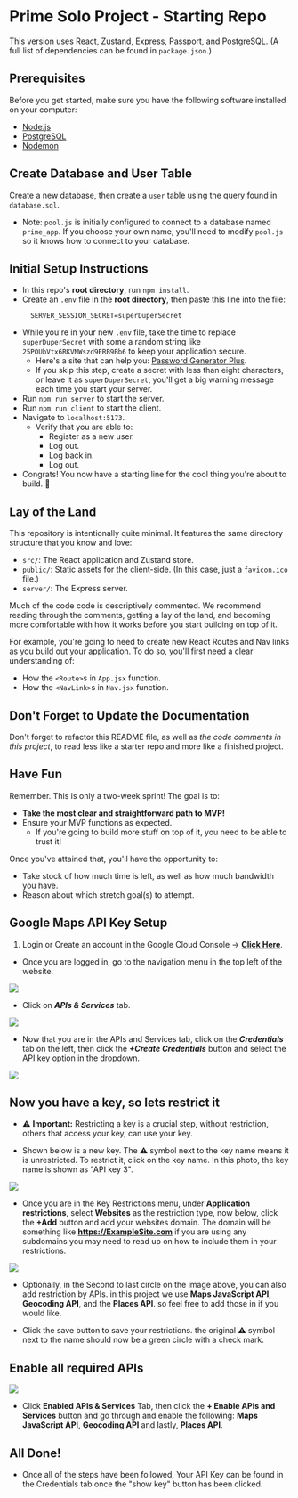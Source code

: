 # Prime Solo Project - Starting Repo

This version uses React, Zustand, Express, Passport, and PostgreSQL. (A full list of dependencies can be found in `package.json`.)

## Prerequisites

Before you get started, make sure you have the following software installed on your computer:

- [Node.js](https://nodejs.org/en)
- [PostgreSQL](https://www.postgresql.org)
- [Nodemon](https://nodemon.io)

## Create Database and User Table

Create a new database, then create a `user` table using the query found in `database.sql`.

* Note: `pool.js` is initially configured to connect to a database named `prime_app`. If you choose your own name, you'll need to modify `pool.js` so it knows how to connect to your database.

## Initial Setup Instructions

- In this repo's **root directory**, run `npm install`.
- Create an `.env` file in the **root directory**, then paste this line into the file:
    ```plaintext
      SERVER_SESSION_SECRET=superDuperSecret
    ```
- While you're in your new `.env` file, take the time to replace `superDuperSecret` with some a random string like `25POUbVtx6RKVNWszd9ERB9Bb6` to keep your application secure. 
    - Here's a site that can help you: [Password Generator Plus](https://passwordsgenerator.net).
    - If you skip this step, create a secret with less than eight characters, or leave it as `superDuperSecret`, you'll get a big warning message each time you start your server.
- Run `npm run server` to start the server.
- Run `npm run client` to start the client.
- Navigate to `localhost:5173`.
    - Verify that you are able to:
        - Register as a new user.
        - Log out.
        - Log back in.
        - Log out.
- Congrats! You now have a starting line for the cool thing you're about to build. 🙂

## Lay of the Land

This repository is intentionally quite minimal. It features the same directory structure that you know and love:

- `src/`: The React application and Zustand store.
- `public/`: Static assets for the client-side. (In this case, just a `favicon.ico` file.)
- `server/`: The Express server.

Much of the code code is descriptively commented. We recommend reading through the comments, getting a lay of the land, and becoming more comfortable with how it works before you start building on top of it.

For example, you're going to need to create new React Routes and Nav links as you build out your application. To do so, you'll first need a clear understanding of:

- How the `<Route>`s in `App.jsx` function.
- How the `<NavLink>`s in `Nav.jsx` function.


## Don't Forget to Update the Documentation

Don't forget to refactor this README file, as well as *the code comments in this project*, to read less like a starter repo and more like a finished project.

## Have Fun

Remember. This is only a two-week sprint! The goal is to:

- **Take the most clear and straightforward path to MVP!**
- Ensure your MVP functions as expected.
    - If you're going to build more stuff on top of it, you need to be able to trust it!

Once you've attained that, you'll have the opportunity to:

- Take stock of how much time is left, as well as how much bandwidth you have.
- Reason about which stretch goal(s) to attempt.

## Google Maps API Key Setup

1. Login or Create an account in the Google Cloud Console -> **[Click Here](https://www.google.com/url?sa=t&source=web&rct=j&opi=89978449&url=https://console.cloud.google.com/&ved=2ahUKEwiPyb-LhdmNAxXNMNAFHW0JB_cQFnoECAsQAQ&usg=AOvVaw1GxwHR1WZnDu0xsR-djCrv)**.

- Once you are logged in, go to the navigation menu in the top left of the website.

<img src="/public/images/instructional-images/nav-top-left.png">

- Click on ***APIs & Services*** tab.

<img src="/public/images/instructional-images/api-service-nav.png">

- Now that you are in the APIs and Services tab, click on the ***Credentials*** tab on the left,
then click the ***+Create Credentials*** button and select the API key option in the dropdown.

<img src="/public/images/instructional-images/credentials.png">

## Now you have a key, so lets restrict it

- :warning: **Important:** Restricting a key is a crucial step, without restriction, others that access your key, 
can use your key.

- Shown below is a new key. The :warning: symbol next to the key name means it is unrestricted.
To restrict it, click on the key name. In this photo, the key name is shown as "API key 3".

<img src="/public/images/instructional-images/new-key.png">

- Once you are in the Key Restrictions menu, under **Application restrictions**, select **Websites** as the restriction type, now below, click the **+Add** button and add your websites domain. The domain will be something like **https://ExampleSite.com** if you are using any subdomains you may need to read up on how to include them in your restrictions.

<img src="/public/images/instructional-images/restrictions.png">

- Optionally, in the Second to last circle on the image above, 
you can also add restriction by APIs. in this project we use 
**Maps JavaScript API**, **Geocoding API**, and the **Places API**.
so feel free to add those in if you would like.

- Click the save button to save your restrictions. the original :warning: symbol next to the name should now be a green circle with a check mark.

## Enable all required APIs

<img src="/public/images/instructional-images/enabl-apis.png">

- Click **Enabled APIs & Services** Tab, then click the **+ Enable APIs and Services** button and go through and enable the following: **Maps JavaScript API**, **Geocoding API** and lastly, **Places API**.

## All Done! 
- Once all of the steps have been followed, Your API Key can be found in the Credentials tab once the "show key" button has been clicked.






